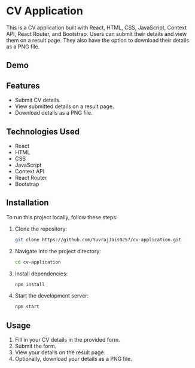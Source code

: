 # CV Application

This is a CV application built with React, HTML, CSS, JavaScript, Context API, React Router, and Bootstrap. Users can submit their details and view them on a result page. They also have the option to download their details as a PNG file.

## Demo



## Features

- Submit CV details.
- View submitted details on a result page.
- Download details as a PNG file.

## Technologies Used

- React
- HTML
- CSS
- JavaScript
- Context API
- React Router
- Bootstrap

## Installation

To run this project locally, follow these steps:

1. Clone the repository:

   ```bash
   git clone https://github.com/YuvrajJais9257/cv-application.git


2. Navigate into the project directory:

   ```bash
   cd cv-application

3. Install dependencies:

   ```bash
   npm install

4. Start the development server:

   ```bash
   npm start

## Usage

1. Fill in your CV details in the provided form.
2. Submit the form.
3. View your details on the result page.
4. Optionally, download your details as a PNG file.